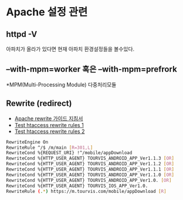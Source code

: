 # Apache 설정 관련

## httpd -V
아파치가 올라가 있다면 현재 아파치 환경설정들을 볼수있다.

##  –with-mpm=worker 혹은 –with-mpm=prefrork
*MPM(Multi-Processing Module) 다중처리모듈

## Rewrite (redirect)
- [Apache rewrite 가이드 지침서](https://httpd.apache.org/docs/2.2/ko/misc/rewriteguide.html)
- [Test htaccess rewrite rules 1](https://htaccess.madewithlove.com/)
- [Test htaccess rewrite rules 2](https://technicalseo.com/tools/htaccess/)

```sh
RewriteEngine On
RewriteRule ^/$ /m/main [R=301,L]
RewriteCond %{REQUEST_URI} !^/mobile/appDownload
RewriteCond %{HTTP_USER_AGENT} TOURVIS_ANDROID_APP_Ver1.1.3 [OR]
RewriteCond %{HTTP_USER_AGENT} TOURVIS_ANDROID_APP_Ver1.1.2 [OR]
RewriteCond %{HTTP_USER_AGENT} TOURVIS_ANDROID_APP_Ver1.1.1 [OR]
RewriteCond %{HTTP_USER_AGENT} TOURVIS_ANDROID_APP_Ver1.1.0 [OR]
RewriteCond %{HTTP_USER_AGENT} TOURVIS_ANDROID_APP_Ver1.0. [OR]
RewriteCond %{HTTP_USER_AGENT} TOURVIS_IOS_APP_Ver1.0.
RewriteRule (.*) https://m.tourvis.com/mobile/appDownload [R]
```